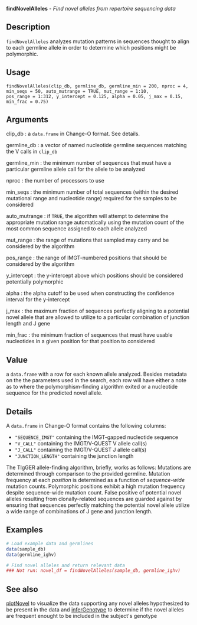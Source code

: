 





**findNovelAlleles** - *Find novel alleles from repertoire sequencing data*

Description
--------------------

`findNovelAlleles` analyzes mutation patterns in sequences thought to
align to each germline allele in order to determine which positions
might be polymorphic.


Usage
--------------------
```
findNovelAlleles(clip_db, germline_db, germline_min = 200, nproc = 4,
min_seqs = 50, auto_mutrange = TRUE, mut_range = 1:10,
pos_range = 1:312, y_intercept = 0.125, alpha = 0.05, j_max = 0.15,
min_frac = 0.75)
```

Arguments
-------------------

clip_db
:   a `data.frame` in Change-O format. See details.

germline_db
:   a vector of named nucleotide germline sequences
matching the V calls in `clip_db`

germline_min
:   the minimum number of sequences that must have a
particular germline allele call for the allele to
be analyzed

nproc
:   the number of processors to use

min_seqs
:   the minimum number of total sequences (within the
desired mutational range and nucleotide range)
required for the samples to be considered

auto_mutrange
:   if `TRUE`, the algorithm will attempt to
determine the appropriate mutation range
automatically using the mutation count of the most
common sequence assigned to each allele analyzed

mut_range
:   the range of mutations that sampled may carry and
be considered by the algorithm

pos_range
:   the range of IMGT-numbered positions that should be
considered by the algorithm

y_intercept
:   the y-intercept above which positions should be
considered potentially polymorphic

alpha
:   the alpha cutoff to be used when constructing the
confidence interval for the y-intercept

j_max
:   the maximum fraction of sequences perfectly aligning
to a potential novel allele that are allowed to
utilize to a particular combination of junction
length and J gene

min_frac
:   the minimum fraction of sequences that must have
usable nucleotides in a given position for that
position to considered



Value
-------------------

a `data.frame` with a row for each known allele analyzed.
Besides metadata on the the parameters used in the search, each row will have
either a note as to where the polymorphism-finding algorithm exited or a
nucleotide sequence for the predicted novel allele.

Details
-------------------

A `data.frame` in Change-O format contains the following
columns:

+  `"SEQUENCE_IMGT"` containing the IMGT-gapped nucleotide sequence
+  `"V_CALL"` containing the IMGT/V-QUEST V allele call(s)
+  `"J_CALL"` containing the IMGT/V-QUEST J allele call(s)
+  `"JUNCTION_LENGTH"` containing the junction length

The TIgGER allele-finding algorithm, briefly, works as follows:
Mutations are determined through comparison to the provided germline.
Mutation frequency at each *position* is determined as a function of
*sequence-wide* mutation counts. Polymorphic positions exhibit a high
mutation frequency despite sequence-wide mutation count. False positive of
potential novel alleles resulting from clonally-related sequences are guarded
against by ensuring that sequences perfectly matching the potential novel
allele utilize a wide range of combinations of J gene and junction length.



Examples
-------------------

```R
# Load example data and germlines
data(sample_db)
data(germline_ighv)

# Find novel alleles and return relevant data
### Not run: novel_df = findNovelAlleles(sample_db, germline_ighv)
```



See also
-------------------

[plotNovel](plotNovel.md) to visualize the data supporting any
novel alleles hypothesized to be present in the data and
[inferGenotype](inferGenotype.md) to determine if the novel alleles are frequent
enought to be included in the subject's genotype



